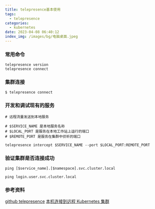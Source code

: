 ```yaml
---
title: telepresence基本使用
tags:
  - telepresence
categories:
  - kubernetes
date: 2023-04-08 06:40:12
index_img: /images/bg/电脑桌面.jpeg
---
```


### 常用命令

```
telepresence version
telepresence connect
```

### 集群连接

```
$ telepresence connect
```

### 开发和调试现有的服务

```
# 远程流量发送到本地服务

# $SERVICE_NAME 是本地服务名称
# $LOCAL_PORT 是服务在本地工作站上运行的端口
# $REMOTE_PORT 是服务在集群中侦听的端口

telepresence intercept $SERVICE_NAME --port $LOCAL_PORT:REMOTE_PORT
```

### 验证集群是否连接成功

```
ping [$service_name].[$namespace].svc.cluster.local

ping login.user.svc.cluster.local
```


### 参考资料
[github telepresence](https://github.com/telepresenceio/telepresence)
[本机连接到远程 Kubernetes 集群](https://kubernetes.io/zh-cn/docs/tasks/debug/debug-cluster/local-debugging/)

